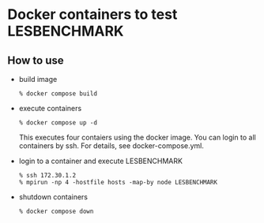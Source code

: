 # Docker containers to test LESBENCHMARK

## How to use

- build image

      % docker compose build

- execute containers

      % docker compose up -d

  This executes four contaiers using the docker image.  You can login to all containers by ssh.  For details, see docker-compose.yml.

- login to a container and execute LESBENCHMARK

      % ssh 172.30.1.2
      % mpirun -np 4 -hostfile hosts -map-by node LESBENCHMARK

- shutdown containers

      % docker compose down
